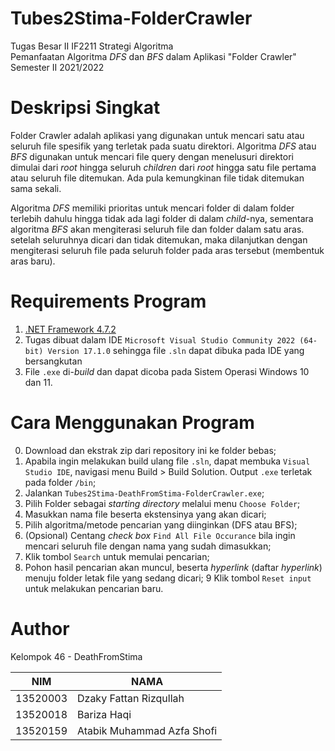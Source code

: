# Tubes2Stima-FolderCrawler

Tugas Besar II IF2211 Strategi Algoritma <br>
Pemanfaatan Algoritma _DFS_ dan _BFS_ dalam Aplikasi "Folder Crawler" <br>
Semester II 2021/2022

# Deskripsi Singkat

Folder Crawler adalah aplikasi yang digunakan untuk mencari satu atau seluruh file spesifik yang terletak pada suatu direktori. Algoritma _DFS_ atau _BFS_ digunakan untuk mencari file query dengan menelusuri direktori dimulai dari _root_ hingga seluruh _children_ dari _root_ hingga satu file pertama atau seluruh file ditemukan. Ada pula kemungkinan file tidak ditemukan sama sekali.

Algoritma _DFS_ memiliki prioritas untuk mencari folder di dalam folder terlebih dahulu hingga tidak ada lagi folder di dalam _child_-nya, sementara algoritma _BFS_ akan mengiterasi seluruh file dan folder dalam satu aras. setelah seluruhnya dicari dan tidak ditemukan, maka dilanjutkan dengan mengiterasi seluruh file pada seluruh folder pada aras tersebut (membentuk aras baru).

# Requirements Program
1. [.NET Framework 4.7.2](https://dotnet.microsoft.com/en-us/download/dotnet-framework)
2. Tugas dibuat dalam IDE `Microsoft Visual Studio Community 2022 (64-bit) Version 17.1.0` sehingga file `.sln` dapat dibuka pada IDE yang bersangkutan
3. File `.exe` di-_build_ dan dapat dicoba pada Sistem Operasi Windows 10 dan 11.

# Cara Menggunakan Program
0. Download dan ekstrak zip dari repository ini ke folder bebas;
1. Apabila ingin melakukan build ulang file `.sln`, dapat membuka `Visual Studio IDE`, navigasi menu Build > Build Solution. Output `.exe` terletak pada folder `/bin`;
2. Jalankan `Tubes2Stima-DeathFromStima-FolderCrawler.exe`;
3. Pilih Folder sebagai _starting directory_ melalui menu `Choose Folder`;
4. Masukkan nama file beserta ekstensinya yang akan dicari;
5. Pilih algoritma/metode pencarian yang diinginkan (DFS atau BFS);
6. (Opsional) Centang _check box_ `Find All File Occurance` bila ingin mencari seluruh file dengan nama yang sudah dimasukkan;
7. Klik tombol `Search` untuk memulai pencarian;
8. Pohon hasil pencarian akan muncul, beserta _hyperlink_ (daftar _hyperlink_) menuju folder letak file yang sedang dicari;
9 Klik tombol `Reset input` untuk melakukan pencarian baru.

# Author
Kelompok 46 - DeathFromStima

| NIM      | NAMA                       |
|----------|----------------------------|
| 13520003 | Dzaky Fattan Rizqullah     | 
| 13520018 | Bariza Haqi                | 
| 13520159 | Atabik Muhammad Azfa Shofi | 